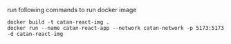 
run following commands to run docker image
```shell
docker build -t catan-react-img .
docker run --name catan-react-app --network catan-network -p 5173:5173 -d catan-react-img
```